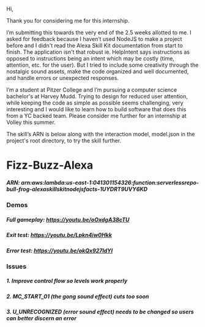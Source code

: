 Hi,

Thank you for considering me for this internship.

I’m submitting this towards the very end of the 2.5 weeks allotted to me. I asked for feedback because I haven’t used NodeJS to make a project before and I didn't read the Alexa Skill Kit documentation from start to finish. The application isn't that robust ie. HelpIntent says instructions as opposed to instructions being an intent which may be costly (time, attention, etc. for the user). But I tried to include some creativity through the nostalgic sound assets, make the code organized and well documented, and handle errors or unexpected responses.

I’m a student at Pitzer College and I’m pursuing a computer science bachelor's at Harvey Mudd. Trying to design for reduced user attention, while keeping the code as simple as possible seems challenging, very interesting and I would like to learn how to build software that does this from a YC backed team. Please consider me further for an internship at Volley this summer.

The skill’s ARN is below along with the interaction model, model.json in the project's root directory, to try the skill further.

# Fizz-Buzz-Alexa
##### ARN: arn:aws:lambda:us-east-1:041301154326:function:serverlessrepo-bull-frog-alexaskillskitnodejsfacts-1UYDRT9UVY6KD
### Demos
##### Full gameplay: https://youtu.be/oOxdgA38cTU
##### Exit test: https://youtu.be/Lpkn4iw0Hkk
##### Error test: https://youtu.be/okQx927ldYI

### Issues
##### 1. Improve control flow so levels work properly
##### 2. MC_START_01 (the gong sound effect) cuts too soon
##### 3. U_UNRECOGNIZED (error sound effect) needs to be changed so users can better discern an error
